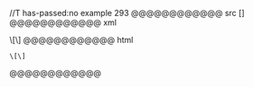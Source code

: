 //T has-passed:no
example 293
@@@@@@@@@@@@ src
    \[\]
@@@@@@@@@@@@ xml
<?xml version="1.0" encoding="UTF-8"?>
<!DOCTYPE document SYSTEM "CommonMark.dtd">
<document xmlns="http://commonmark.org/xml/1.0">
  <code_block>\[\]
</code_block>
</document>
@@@@@@@@@@@@ html
<pre><code>\[\]
</code></pre>
@@@@@@@@@@@@
